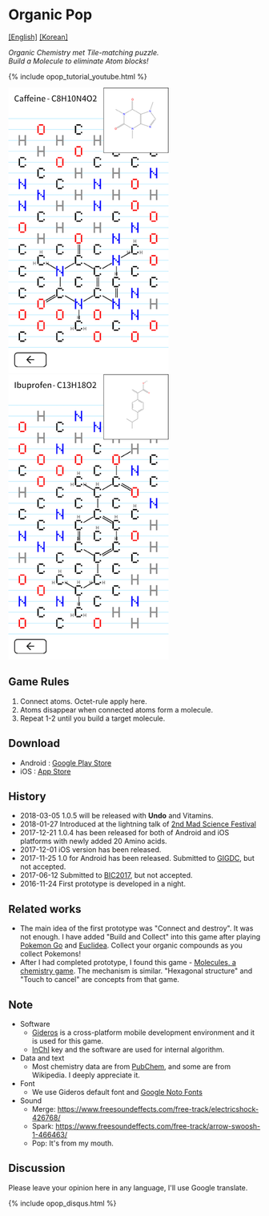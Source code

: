 # Organic Pop

[\[English\]](index) [\[Korean\]](index_ko)

*Organic Chemistry met Tile-matching puzzle.*  
*Build a Molecule to eliminate Atom blocks!*

{% include opop_tutorial_youtube.html %} 

![Caffeine in Organic Pop](caffeine.png) ![Ibuprofen in Organic Pop](ibuprofen.png) 

## Game Rules
 1. Connect atoms. Octet-rule apply here.
 2. Atoms disappear when connected atoms form a molecule.
 3. Repeat 1-2 until you build a target molecule.

## Download
 - Android : [Google Play Store](https://play.google.com/store/apps/details?id=com.acidblob.opop1)
 - iOS : [App Store](https://itunes.apple.com/kr/app/organic-pop/id1317691271?mt=8)

## History
 - 2018-03-05 1.0.5 will be released with **Undo** and Vitamins.
 - 2018-01-27 Introduced at the lightning talk of [2nd Mad Science Festival](https://madscientist.wordpress.com/2018/01/31/2%EB%B6%84%EC%9D%98-%EB%A7%88%EB%B2%95%EA%B3%BC-%EB%8F%8C-%EC%88%98%ED%94%84%EC%9D%98-%EB%B9%84%EB%B0%80-%EC%A0%9C-2%ED%9A%8C-%EB%A7%A4%EC%82%AC%ED%8E%98-%ED%9B%84%EA%B8%B0/)
 - 2017-12-21 1.0.4 has been released for both of Android and iOS platforms with newly added 20 Amino acids.
 - 2017-12-01 iOS version has been released.
 - 2017-11-25 1.0 for Android has been released. Submitted to [GIGDC](http://www.gigdc.or.kr/), but not accepted.
 - 2017-06-12 Submitted to [BIC2017](https://bicfest.org/), but not accepted.
 - 2016-11-24 First prototype is developed in a night.

## Related works
 - The main idea of the first prototype was "Connect and destroy". It was not enough. I have added "Build and Collect" into this game after playing [Pokemon Go](https://www.pokemongo.com/) and [Euclidea](https://www.euclidea.xyz/). Collect your organic compounds as you collect Pokemons!
 - After I had completed prototype, I found this game - [Molecules, a chemistry game](https://itunes.apple.com/us/app/molecules-a-chemistry-game/id910014218?mt=8). The mechanism is similar. "Hexagonal structure" and "Touch to cancel" are concepts from that game.

## Note
 - Software
   - [Gideros](https://github.com/gideros/gideros) is a cross-platform mobile development environment and it is used for this game.
   - [InChI](http://www.inchi-trust.org/) key and the software are used for internal algorithm.
 - Data and text
   - Most chemistry data are from [PubChem](https://pubchem.ncbi.nlm.nih.gov/), and some are from Wikipedia. I deeply appreciate it.
 - Font
   - We use Gideros default font and [Google Noto Fonts](https://www.google.com/get/noto/)
 - Sound
   - Merge: https://www.freesoundeffects.com/free-track/electricshock-426768/
   - Spark: https://www.freesoundeffects.com/free-track/arrow-swoosh-1-466463/
   - Pop: It's from my mouth.

## Discussion
Please leave your opinion here in any language, I'll use Google translate.

{% include opop_disqus.html %}
